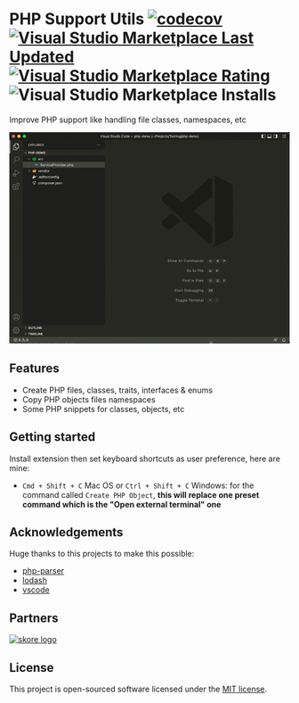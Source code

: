 PHP Support Utils [![codecov](https://codecov.io/gh/open-southeners/vscode-php-support-utils/branch/main/graph/badge.svg?token=5M9M8VDLEV)](https://codecov.io/gh/open-southeners/vscode-php-support-utils) [![Visual Studio Marketplace Last Updated](https://img.shields.io/visual-studio-marketplace/last-updated/open-southeners.php-support-utils)](https://marketplace.visualstudio.com/items?itemName=open-southeners.php-support-utils&ssr=false#version-history) [![Visual Studio Marketplace Rating](https://img.shields.io/visual-studio-marketplace/r/open-southeners.php-support-utils)](https://marketplace.visualstudio.com/items?itemName=open-southeners.php-support-utils&ssr=false#review-details) ![Visual Studio Marketplace Installs](https://img.shields.io/visual-studio-marketplace/i/open-southeners.php-support-utils)
===

Improve PHP support like handling file classes, namespaces, etc

![demo](images/demo.gif)

## Features

- Create PHP files, classes, traits, interfaces & enums
- Copy PHP objects files namespaces
- Some PHP snippets for classes, objects, etc

## Getting started

Install extension then set keyboard shortcuts as user preference, here are mine:

- `Cmd + Shift + C` Mac OS or `Ctrl + Shift + C` Windows: for the command called `Create PHP Object`, **this will replace one preset command which is the "Open external terminal" one**

## Acknowledgements

Huge thanks to this projects to make this possible:

- [php-parser](https://github.com/glayzzle/php-parser)
- [lodash](https://github.com/lodash/lodash)
- [vscode](https://github.com/microsoft/vscode)

## Partners

[![skore logo](https://github.com/open-southeners/partners/raw/main/logos/skore_logo.png)](https://getskore.com)

## License

This project is open-sourced software licensed under the [MIT license](LICENSE.md).
